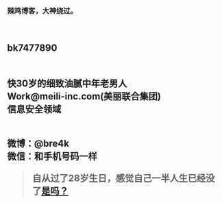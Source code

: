 
<h3>辣鸡博客，大神绕过。</h3>
 <br/>
<h2>bk7477890<h2/>
 <br/>
快30岁的细致油腻中年老男人 <br/>
Work@meili-inc.com(美丽联合集团) <br/>
信息安全领域 <br/>
 <br/> <br/>
 微博：@bre4k
  <br/>
 微信：和手机号码一样
 <br/>
<blockquote>
<p>自从过了28岁生日，感觉自己一半人生已经没了<a href="javascript:alert('是的')">是吗？</a></p>
</blockquote>
